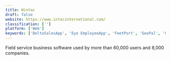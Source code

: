 ```yaml
---
title: Wintac
draft: false 
website: https://www.intacinternational.com/
classification: ['']
platform: ['Web']
keywords: ['DeltaSalesApp', 'Eyo EmployeeApp', 'FeetPort', 'GeoPal', 'GoSpotCheck', 'Husky Intelligence', 'JitBit Helpdesk', 'Kickserv', 'Loc8', 'ManageMart', 'Oracle Siebel Field Service', 'Pobuca Sales', 'ReachOut', 'RepairShopr', 'Service Cloud Field Service', 'ServiceMax', 'ServiceTrade', 'Smart Service', 'Tookan', 'Ulysses Suite']
---
```

Field service business software used by more than 60,000 users and 8,000 companies.